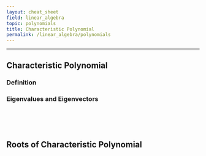 ```yaml
---
layout: cheat_sheet
field: linear_algebra
topic: polynomials
title: Characteristic Polynomial
permalink: /linear_algebra/polynomials
---
```


_____________________________________________________________________________________________________________________________________


## Characteristic Polynomial

### Definition

### Eigenvalues and Eigenvectors



<br/>

<br/>

<br/>


## Roots of Characteristic Polynomial


